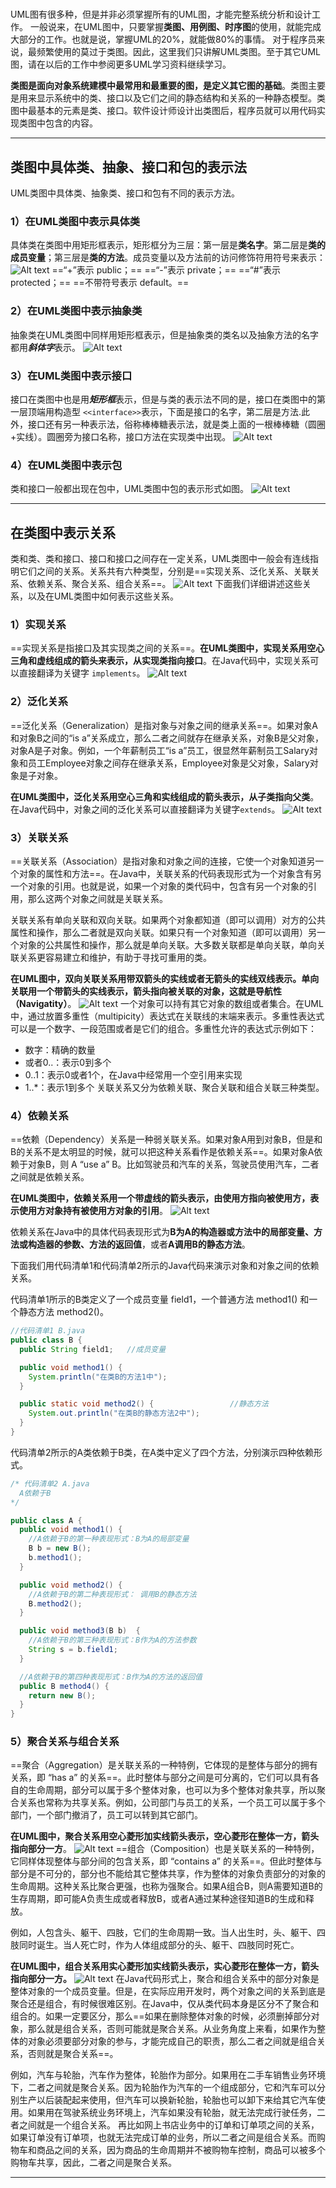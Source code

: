 #

UML图有很多种，但是并非必须掌握所有的UML图，才能完整系统分析和设计工作。
一般说来，在UML图中，只要掌握**类图、用例图、时序图**的使用，就能完成大部分的工作。也就是说，掌握UML的20%，就能做80%的事情。
对于程序员来说，最频繁使用的莫过于类图。因此，这里我们只讲解UML类图。至于其它UML图，请在以后的工作中参阅更多UML学习资料继续学习。

**类图是面向对象系统建模中最常用和最重要的图，是定义其它图的基础**。类图主要是用来显示系统中的类、接口以及它们之间的静态结构和关系的一种静态模型。类图中最基本的元素是类、接口。软件设计师设计出类图后，程序员就可以用代码实现类图中包含的内容。

---

## 类图中具体类、抽象、接口和包的表示法

UML类图中具体类、抽象类、接口和包有不同的表示方法。

### 1）在UML类图中表示具体类

具体类在类图中用矩形框表示，矩形框分为三层：第一层是**类名字**。第二层是**类的成员变量**；第三层是**类的方法**。成员变量以及方法前的访问修饰符用符号来表示：
![Alt text](image.png)
==“+”表示 public；==
==“-”表示 private；==
==“#”表示 protected；==
==不带符号表示 default。==

### 2）在UML类图中表示抽象类

抽象类在UML类图中同样用矩形框表示，但是抽象类的类名以及抽象方法的名字都用***斜体字***表示。
![Alt text](image-1.png)

### 3）在UML类图中表示接口

接口在类图中也是用***矩形框***表示，但是与类的表示法不同的是，接口在类图中的第一层顶端用构造型 `<<interface>>`表示，下面是接口的名字，第二层是方法.此外，接口还有另一种表示法，俗称棒棒糖表示法，就是类上面的一根棒棒糖（圆圈+实线）。圆圈旁为接口名称，接口方法在实现类中出现。
![Alt text](image-2.png)

### 4）在UML类图中表示包

类和接口一般都出现在包中，UML类图中包的表示形式如图。
![Alt text](image-3.png)

---

## 在类图中表示关系

类和类、类和接口、接口和接口之间存在一定关系，UML类图中一般会有连线指明它们之间的关系。关系共有六种类型，分别是==实现关系、泛化关系、关联关系、依赖关系、聚合关系、组合关系==。
![Alt text](image-4.png)
下面我们详细讲述这些关系，以及在UML类图中如何表示这些关系。

### 1）实现关系

==实现关系是指接口及其实现类之间的关系==。**在UML类图中，实现关系用空心三角和虚线组成的箭头来表示，从实现类指向接口**。在Java代码中，实现关系可以直接翻译为关键字 `implements`。
![Alt text](image-5.png)

### 2）泛化关系

==泛化关系（Generalization）是指对象与对象之间的继承关系==。如果对象A和对象B之间的“is a”关系成立，那么二者之间就存在继承关系，对象B是父对象，对象A是子对象。例如，一个年薪制员工“is a”员工，很显然年薪制员工Salary对象和员工Employee对象之间存在继承关系，Employee对象是父对象，Salary对象是子对象。

**在UML类图中，泛化关系用空心三角和实线组成的箭头表示，从子类指向父类**。在Java代码中，对象之间的泛化关系可以直接翻译为关键字`extends`。
![Alt text](image-6.png)

### 3）关联关系

==关联关系（Association）是指对象和对象之间的连接，它使一个对象知道另一个对象的属性和方法==。在Java中，关联关系的代码表现形式为一个对象含有另一个对象的引用。也就是说，如果一个对象的类代码中，包含有另一个对象的引用，那么这两个对象之间就是关联关系。

关联关系有单向关联和双向关联。如果两个对象都知道（即可以调用）对方的公共属性和操作，那么二者就是双向关联。如果只有一个对象知道（即可以调用）另一个对象的公共属性和操作，那么就是单向关联。大多数关联都是单向关联，单向关联关系更容易建立和维护，有助于寻找可重用的类。

**在UML图中，双向关联关系用带双箭头的实线或者无箭头的实线双线表示。单向关联用一个带箭头的实线表示，箭头指向被关联的对象，这就是导航性（Navigatity）**。
![Alt text](image-7.png)
一个对象可以持有其它对象的数组或者集合。在UML中，通过放置多重性（multipicity）表达式在关联线的末端来表示。多重性表达式可以是一个数字、一段范围或者是它们的组合。多重性允许的表达式示例如下：

- 数字：精确的数量
- 或者0..：表示0到多个
- 0..1：表示0或者1个，在Java中经常用一个空引用来实现
- 1..*：表示1到多个
关联关系又分为依赖关联、聚合关联和组合关联三种类型。

### 4）依赖关系

==依赖（Dependency）关系是一种弱关联关系。如果对象A用到对象B，但是和B的关系不是太明显的时候，就可以把这种关系看作是依赖关系==。如果对象A依赖于对象B，则 A “use a” B。比如驾驶员和汽车的关系，驾驶员使用汽车，二者之间就是依赖关系。

**在UML类图中，依赖关系用一个带虚线的箭头表示，由使用方指向被使用方，表示使用方对象持有被使用方对象的引用**。
![Alt text](image-8.png)

依赖关系在Java中的具体代码表现形式为**B为A的构造器或方法中的局部变量、方法或构造器的参数、方法的返回值**，或者**A调用B的静态方法**。

下面我们用代码清单1和代码清单2所示的Java代码来演示对象和对象之间的依赖关系。

代码清单1所示的B类定义了一个成员变量 field1，一个普通方法 method1() 和一个静态方法 method2()。

```java
//代码清单1 B.java
public class B {
  public String field1;   //成员变量

  public void method1() {
    System.println("在类B的方法1中");
  }

  public static void method2() {                 //静态方法
    System.out.println("在类B的静态方法2中");
  }
}
```

代码清单2所示的A类依赖于B类，在A类中定义了四个方法，分别演示四种依赖形式。

```java
/* 代码清单2 A.java
  A依赖于B
*/

public class A {
  public void method1() {
    //A依赖于B的第一种表现形式：B为A的局部变量
    B b = new B();
    b.method1();
  }

  public void method2() {
    //A依赖于B的第二种表现形式： 调用B的静态方法
    B.method2();
  }

  public void method3(B b)  {
    //A依赖于B的第三种表现形式：B作为A的方法参数
    String s = b.field1;
  }

  //A依赖于B的第四种表现形式：B作为A的方法的返回值
  public B method4() {
    return new B();
  }
}
```

### 5）聚合关系与组合关系

==聚合（Aggregation）是关联关系的一种特例，它体现的是整体与部分的拥有关系，即 “has a” 的关系==。此时整体与部分之间是可分离的，它们可以具有各自的生命周期，部分可以属于多个整体对象，也可以为多个整体对象共享，所以聚合关系也常称为共享关系。例如，公司部门与员工的关系，一个员工可以属于多个部门，一个部门撤消了，员工可以转到其它部门。

**在UML图中，聚合关系用空心菱形加实线箭头表示，空心菱形在整体一方，箭头指向部分一方**。
![Alt text](image-9.png)
==组合（Composition）也是关联关系的一种特例，它同样体现整体与部分间的包含关系，即 “contains a” 的关系==。但此时整体与部分是不可分的，部分也不能给其它整体共享，作为整体的对象负责部分的对象的生命周期。这种关系比聚合更强，也称为强聚合。如果A组合B，则A需要知道B的生存周期，即可能A负责生成或者释放B，或者A通过某种途径知道B的生成和释放。

例如，人包含头、躯干、四肢，它们的生命周期一致。当人出生时，头、躯干、四肢同时诞生。当人死亡时，作为人体组成部分的头、躯干、四肢同时死亡。

**在UML图中，组合关系用实心菱形加实线箭头表示，实心菱形在整体一方，箭头指向部分一方。**
![Alt text](image-10.png)
在Java代码形式上，聚合和组合关系中的部分对象是整体对象的一个成员变量。但是，在实际应用开发时，两个对象之间的关系到底是聚合还是组合，有时候很难区别。在Java中，仅从类代码本身是区分不了聚合和组合的。如果一定要区分，那么==如果在删除整体对象的时候，必须删掉部分对象，那么就是组合关系，否则可能就是聚合关系。从业务角度上来看，如果作为整体的对象必须要部分对象的参与，才能完成自己的职责，那么二者之间就是组合关系，否则就是聚合关系==。

例如，汽车与轮胎，汽车作为整体，轮胎作为部分。如果用在二手车销售业务环境下，二者之间就是聚合关系。因为轮胎作为汽车的一个组成部分，它和汽车可以分别生产以后装配起来使用，但汽车可以换新轮胎，轮胎也可以卸下来给其它汽车使用。如果用在驾驶系统业务环境上，汽车如果没有轮胎，就无法完成行驶任务，二者之间就是一个组合关系。
再比如网上书店业务中的订单和订单项之间的关系，如果订单没有订单项，也就无法完成订单的业务，所以二者之间是组合关系。而购物车和商品之间的关系，因为商品的生命周期并不被购物车控制，商品可以被多个购物车共享，因此，二者之间是聚合关系。

---
